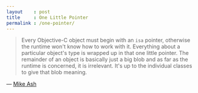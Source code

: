 ```yaml
---
layout    : post
title     : One Little Pointer
permalink : /one-pointer/
---
```


> Every Objective-C object must begin with an `isa` pointer, otherwise
> the runtime won't know how to work with it. Everything about a particular
> object's type is wrapped up in that one little pointer. The remainder of an
> object is basically just a big blob and as far as the runtime is concerned, it
> is irrelevant. It's up to the individual classes to give that blob meaning.

&mdash; [Mike Ash](http://www.mikeash.com/pyblog/friday-qa-2009-03-13-intro-to-the-objective-c-runtime.html)
